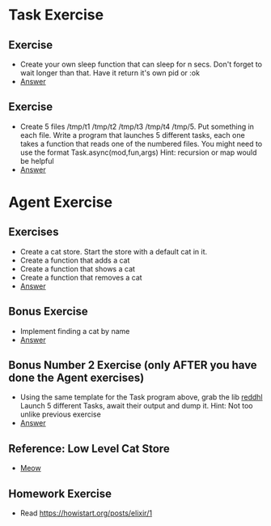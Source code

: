 # Task Exercise
## Exercise
* Create your own sleep function that can sleep for n secs. Don't forget to wait longer than that.
  Have it return it's own pid or :ok
* [Answer](https://gist.github.com/MonkeyIsNull/7deb099da777178068e0)

## Exercise
* Create 5 files /tmp/t1 /tmp/t2 /tmp/t3 /tmp/t4 /tmp/5. Put something in each file.
  Write a program that launches 5 different tasks, each one takes a function that reads
  one of the numbered files. You might need to use the format Task.async(mod,fun,args)
  Hint: recursion or map would be helpful
* [Answer](https://gist.github.com/MonkeyIsNull/3cb5afcb8cfe00c63f5c)


# Agent Exercise
## Exercises
* Create a cat store. Start the store with a default cat in it.
* Create a function that adds a cat
* Create a function that shows a cat
* Create a function that removes a cat
* [Answer](https://gist.github.com/MonkeyIsNull/d70bf3cc15cfea961e2a)

## Bonus Exercise
* Implement finding a cat by name
* [Answer](https://gist.github.com/MonkeyIsNull/afd0c270da25a31c822f65646cdfc1e3)

## Bonus Number 2 Exercise (only AFTER you have done the Agent exercises)
* Using the same template for the Task program above, grab the lib [reddhl](https://hex.pm/packages/reddhl) 
  Launch 5 different Tasks, await their output and dump it. 
  Hint: Not too unlike previous exercise
*  [Answer](https://gist.github.com/MonkeyIsNull/13aec9eac86489db15f2)

## Reference: Low Level Cat Store
* [Meow](https://gist.github.com/MonkeyIsNull/a5b97b52117a97ca5742)

## Homework Exercise 
* Read https://howistart.org/posts/elixir/1
 
